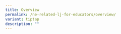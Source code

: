 ```yaml
---
title: Overview
permalink: /ne-related-lj-for-educators/overview/
variant: tiptap
description: ""
---
```

